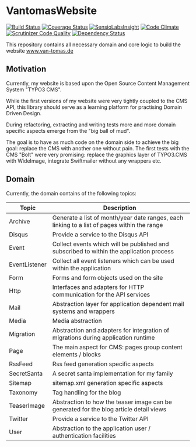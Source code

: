 # VantomasWebsite

[![Build Status](https://travis-ci.org/DreadLabs/VantomasWebsite.svg?branch=master)](https://travis-ci.org/DreadLabs/VantomasWebsite)
[![Coverage Status](https://coveralls.io/repos/DreadLabs/VantomasWebsite/badge.svg)](https://coveralls.io/r/DreadLabs/VantomasWebsite)
[![SensioLabsInsight](https://insight.sensiolabs.com/projects/4cc6c4a9-95b9-4cbb-a047-ee578d989188/mini.png)](https://insight.sensiolabs.com/projects/4cc6c4a9-95b9-4cbb-a047-ee578d989188)
[![Code Climate](https://codeclimate.com/github/DreadLabs/VantomasWebsite/badges/gpa.svg)](https://codeclimate.com/github/DreadLabs/VantomasWebsite)
[![Scrutinizer Code Quality](https://scrutinizer-ci.com/g/DreadLabs/VantomasWebsite/badges/quality-score.png?b=master)](https://scrutinizer-ci.com/g/DreadLabs/VantomasWebsite/?branch=master)
[![Dependency Status](https://www.versioneye.com/user/projects/55c8f8ffbeaa4c001d000001/badge.svg?style=flat)](https://www.versioneye.com/user/projects/55c8f8ffbeaa4c001d000001)

This repository contains all necessary domain and core logic to build the
website www.van-tomas.de

## Motivation

Currently, my website is based upon the Open Source Content Management System "TYPO3 CMS".

While the first versions of my website were very tightly coupled to the CMS API, this library
should serve as a learning platform for practising Domain Driven Design.

During refactoring, extracting and writing tests more and more domain specific aspects emerge
from the "big ball of mud".

The goal is to have as much code on the domain side to achieve the big goal: replace the CMS
with another one without pain. The first tests with the CMS "Bolt" were very promising: replace
the graphics layer of TYPO3.CMS with WideImage, integrate Swiftmailer without any wrappers etc.

## Domain

Currently, the domain contains of the following topics:

| Topic         | Description                                                                                 |
|---------------|---------------------------------------------------------------------------------------------|
| Archive       | Generate a list of month/year date ranges, each linking to a list of pages within the range | 
| Disqus        | Provide a service to the Disqus API                                                         |
| Event         | Collect events which will be published and subscribed to within the application process     |
| EventListener | Collect all event listeners which can be used within the application                        |
| Form          | Forms and form objects used on the site                                                     |
| Http          | Interfaces and adapters for HTTP communication for the API services                         |
| Mail          | Abstraction layer for application dependent mail systems and wrappers                       |
| Media         | Media abstraction                                                                           |
| Migration     | Abstraction and adapters for integration of migrations during application runtime           |
| Page          | The main aspect for CMS: pages group content elements / blocks                              |
| RssFeed       | Rss feed generation specific aspects                                                        |
| SecretSanta   | A secret santa implementation for my family                                                 |
| Sitemap       | sitemap.xml generation specific aspects                                                     |
| Taxonomy      | Tag handling for the blog                                                                   |
| TeaserImage   | Abstraction to how the teaser image can be generated for the blog article detail views      |
| Twitter       | Provide a service to the Twitter API                                                        |
| User          | Abstraction to the application user / authentication facilities                             |
